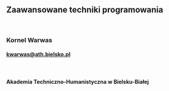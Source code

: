 ## Zaawansowane techniki programowania

<br/>

### Kornel Warwas
#### kwarwas@ath.bielsko.pl

<br/>

#### Akademia Techniczno-Humanistyczna w Bielsku-Białej